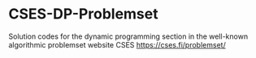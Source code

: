 # CSES-DP-Problemset
Solution codes for the dynamic programming section in the  well-known algorithmic problemset website CSES 
https://cses.fi/problemset/
